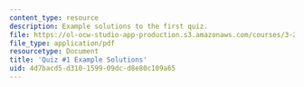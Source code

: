 ```yaml
---
content_type: resource
description: Example solutions to the first quiz.
file: https://ol-ocw-studio-app-production.s3.amazonaws.com/courses/3-22-mechanical-behavior-of-materials-spring-2008/4d7bacd5d310159909dcd8e80c109a65_quiz1_sol.pdf
file_type: application/pdf
resourcetype: Document
title: 'Quiz #1 Example Solutions'
uid: 4d7bacd5-d310-1599-09dc-d8e80c109a65
---
```

